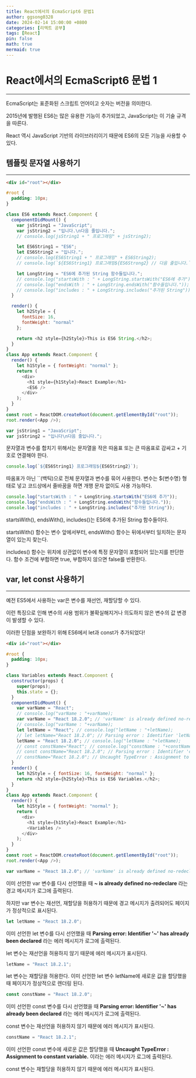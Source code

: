 ```yaml
---
title: React에서의 EcmaScript6 문법1
author: ggsong0328
date: 2024-02-14 15:00:00 +0800
categories: [리엑트 공부]
tags: [React]
pin: false
math: true
mermaid: true
---
```


# React에서의 EcmaScript6 문법 1

---

EcmaScript는 표준화된 스크립트 언어이고 숫자는 버전을 의미한다.

2015년에 발행된 ES6는 많은 유용한 기능이 추가되었고, JavaScript는 이 기술 규격을 따른다.

React 역시 JavaScript 기반의 라이브러리이기 때문에 ES6의 모든 기능을 사용할 수 있다.

## 템플릿 문자열 사용하기

---

```html
<div id="root"></div>
```

```css
#root {
  padding: 10px;
}
```

```javascript
class ES6 extends React.Component {
  componentDidMount() {
    var jsString1 = "JavaScript";
    var jsString2 = "입니다.\n다음 줄입니다.";
    // console.log(jsString1 + " 프로그래밍" + jsString2);

    let ES6String1 = "ES6";
    let ES6String2 = "입니다.";
    // console.log(ES6String1 + " 프로그래밍" + ES6String2);
    // console.log(`${ES6String1} 프로그래밍${ES6Strong2} // 다음 줄입니다.`);

    let LongString = "ES6에 추가된 String 함수들입니다.";
    // console.log("startsWith : " + LongString.startsWith("ES6에 추가"));
    // console.log("endsWith : " + LongString.endsWith("함수들입니다."));
    // console.log("includes : " + LongString.includes("추가된 String"));
  }

  render() {
    let h2Style = {
      fontSize: 16,
      fontWeight: "normal"
    };

    return <h2 style={h2Style}>This is ES6 String.</h2>;
  }
}
class App extends React.Component {
  render() {
    let h1Style = { fontWeight: "normal" };
    return (
      <div>
        <h1 style={h1Style}>React Example</h1>
        <ES6 />
      </div>
    );
  }
}
const root = ReactDOM.createRoot(document.getElementById("root"));
root.render(<App />);
```

```javascript
var jsString1 = "JavaScript";
var jsString2 = "입니다\n다음 줄입니다.";
```

문자열과 변수를 합치기 위해서는 문자열을 작은 따옴표 또는 큰 따옴표로 감싸고 + 기호로 연결해야 한다.

```javascript
console.log(`${ES6String1} 프로그래밍${ES6String2}`);
```

따옴표가 아닌 ``(백틱)으로 전체 문자열과 변수를 묶어 사용한다. 변수는 ${변수명} 형태로 넣고 코드상에서 줄바꿈을 하면 개행 문자 없이도 사용 가능하다.

```javascript
console.log("startsWith : " + LongString.startsWith("ES6에 추가"));
console.log("endsWith : " + LongString.endsWith("함수들입니다."));
console.log("includes : " + LongString.includes("추가된 String"));
```

startsWith(), endsWith(), includes()는 ES6에 추가된 String 함수들이다.

startsWith() 함수는 변수 앞에서부터, endsWith() 함수는 뒤에서부터 일치하는 문자열이 있는지 찾는다.

includes() 함수는 위치에 상관없이 변수에 특정 문자열이 포함되어 있는지를 판단한다. 함수 조건에 부합하면 true, 부합하지 않으면 false를 반환한다.

## var, let const 사용하기

---

예전 ES5에서 사용하는 var은 변수를 재선언, 재할당할 수 있다.

이런 특징으로 인해 변수의 사용 범위가 불확실해지거나 의도하지 않은 변수의 값 변경이 발생할 수 있다.

이러한 단점을 보완하기 위해 ES6에서 let과 const가 추가되었다!

```html
<div id="root"></div>
```

```css
#root {
  padding: 10px;
}
```

```javascript
class Variables extends React.Component {
  constructor(props) {
    super(props);
    this.state = {};
  }
  componentDidMount() {
    var varName = "React";
    // console.log("varName : "+varName);
    var varName = "React 18.2.0"; // 'varName' is already defined no-redeclare
    // console.log("varName : "+varName);
    let letName = "React"; // console.log("letName : "+letName);
    // let letName="React 18.2.0"; // Parsing error : Identifier 'letName' has already been declared
    letName = "React 18.2.0"; // console.log("letName : "+letName);
    // const constName="React"; // console.log("constName : "+constName);
    // const constName="React 18.2.0"; // Parsing error : Identifier 'constName' has already been declared
    // constName="React 18.2.0"; // Uncaught TypeError : Assignment to constant variable
  }
  render() {
    let h2Style = { fontSize: 16, fontWeight: "normal" };
    return <h2 style={h2Style}>This is ES6 Variables.</h2>;
  }
}
class App extends React.Component {
  render() {
    let h1Style = { fontWeight: "normal" };
    return (
      <div>
        <h1 style={h1Style}>React Example</h1>
        <Variables />
      </div>
    );
  }
}
const root = ReactDOM.createRoot(document.getElementById("root"));
root.render(<App />);
```

```javascript
var varName = "React 18.2.0"; // 'varName' is already defined no-redeclare
```

이미 선언한 var 변수를 다시 선언했을 때 **~ is already defined no-redeclare** 라는 경고 메시지가 로그에 출력된다.

하지만 var 변수는 재선언, 재할당을 허용하기 때문에 경고 메시지가 출려되어도 페이지가 정상적으로 표시된다.

```javascript
let letName = "React 18.2.0";
```

이미 선언한 let 변수를 다시 선언했을 때 **Parsing error: Identifier '~' has already been declared** 라는 에러 메시지가 로그에 출력된다.

let 변수는 재선언을 허용하지 않기 때문에 에러 메시지가 표시된다.

```javascript
letName = "React 18.2.1";
```

let 변수는 재할당을 허용한다. 이미 선언한 let 변수 letName에 새로운 값을 할당했을 때 페이지가 정상적으로 렌더링 된다.

```javascript
const constName = "React 18.2.0";
```

이미 선언한 const 변수를 다시 선언했을 때 **Parsing error: Identifier '~' has already been declared** 라는 에러 메시지가 로그에 출력된다.

const 변수는 재선언을 허용하지 않기 때문에 에러 메시지가 표시된다.

```javascript
constName = "React 18.2.1";
```

이미 선언한 const 변수에 새로운 값은 할당했을 때 **Uncaught TypeError : Assignment to constant variable.** 이라는 에러 메시지가 로그에 출력된다.

const 변수는 재할당을 허용하지 않기 때문에 에러 메시지가 표시된다.
